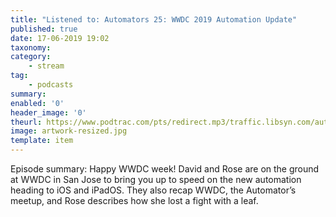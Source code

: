 ```yaml
---
title: "Listened to: Automators 25: WWDC 2019 Automation Update"
published: true
date: 17-06-2019 19:02
taxonomy:
category:
	- stream
tag:
	- podcasts
summary:
enabled: '0'
header_image: '0'
theurl: https://www.podtrac.com/pts/redirect.mp3/traffic.libsyn.com/automatorsrelay/automators025.mp3
image: artwork-resized.jpg
template: item
---
```

 
Episode summary: Happy WWDC week! David and Rose are on the ground at WWDC in San Jose to bring you up to speed on the new automation heading to iOS and iPadOS. They also recap WWDC, the Automator’s meetup, and Rose describes how she lost a fight with a leaf.

